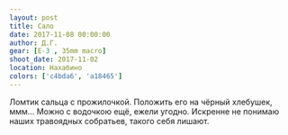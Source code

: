 ```yaml
---
layout: post
title: Сало
date: 2017-11-08 00:00:00
author: Д.Г.
gear: [E-3 , 35mm macro]
shoot_date: 2017-11-02
location: Нахабино
colors: ['c4bda6', 'a18465']
---
```

Ломтик сальца с прожилочкой. Положить его на чёрный хлебушек, ммм... Можно с водочкою ещё, ежели угодно. Искренне не понимаю наших травоядных собратьев, такого себя лишают.
